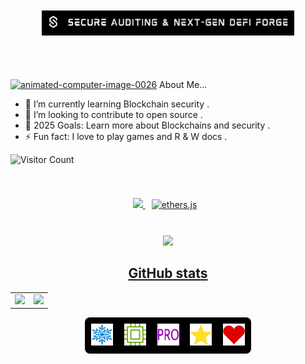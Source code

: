 <div align="center">
	<p align="center" style="padding: 50px; position: relative; width: 80%; margin: auto;">
        <a href="">
		<img src="./img/logo.png" alt="" width="520px" height="40px"/>
  	</a>
    </p>
  <br>
<div align="left">
<a href="https://www.animatedimages.org/cat-computer-56.htm"><img src="https://www.animatedimages.org/data/media/56/animated-computer-image-0026.gif" border="0" alt="animated-computer-image-0026" width="50px" height="50px"/></a>  About Me...                                   
    
  - 🔗 I’m currently learning Blockchain security .
  - 👐 I’m looking to contribute to open source .
  - 🥅 2025 Goals: Learn more about Blockchains and security .
  - ⚡ Fun fact: I love to play games and R & W docs .

  ![Visitor Count](https://profile-counter.glitch.me/thesandf/count.svg)
</div>
   <img src="https://www.animatedimages.org/data/media/562/animated-line-image-0429.gif" width="600px" height="6px"> 
<p align="center">
  <img src="https://skillicons.dev/icons?i=js,ts,react,nextjs,tailwind,bash,linux,nodejs,express,solidity" height="42"/><a href=''>
	  <img style="margin: 10px" src="https://res.cloudinary.com/divzjiip8/image/upload/v1624392472/logos/ethers_blue.png" alt="ethers.js" height="42">
</p>
<!--   <img src="https://www.animatedimages.org/data/media/562/animated-line-image-0429.gif" width="500px"> 
	  <br>
   <img src="./img/aave.png" width="42" >
   <img src="./img/Arbitrum.png" width="42" >
   <img src="./img/Avalanche..png" width="42" >
   <img src="./img/Chainlink.png" width="42" >
   <img src="./img/Coinbase.png" width="42" >
   <img src="./img/Compound.png" width="42" >
   <img src="./img/Ethereum..png" width="42" >
   <img src="./img/oz.png" width="42" >
   <img src="./img/polygon.png" width="42" >
   <img src="./img/Uniswap.png" width="42" > -->
<br>
<img src="https://www.animatedimages.org/data/media/562/animated-line-image-0184.gif" width="1920" height=""></img>
<h2>GitHub stats</h2>
<table>
	<tr>
		<td>
			<img src="https://cosmo-github-readme-stats.vercel.app/api?username=the-sandf&show_icons=true&theme=github_dark" />
		</td>
		<td>
			<img src="https://cosmo-github-readme-stats.vercel.app/api/top-langs/?username=the-sandf&show_icons=true&theme=github_dark&layout=compact&langs_count=8" />
		</td>
	</tr>
</table>
<div style="background-color: black; padding: 10px; display: inline-block; border-radius: 8px;">
    <a href='https://archiveprogram.github.com/'><img src='./img/archive.gif' width='35' height='35' background-color='hsl(216deg 27.78% 7.06%)'></a> 
    <a href='https://docs.github.com/en/developers'><img src='./img/developers.gif' width='35' height='35'></a> 
    <a href='https://github.com/pricing'><img src='./img/pro.gif' width='35' height='35'></a> 
    <a href='https://stars.github.com/'><img src='./img/stars.gif' width='35' height='35'></a> 
    <a href='https://docs.github.com/en/github/supporting-the-open-source-community-with-github-sponsors'><img src='./img/sponsors.gif' width='35' height='35'></a>
</div>
</div>

